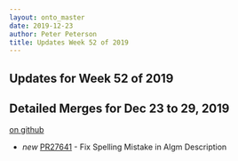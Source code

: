 ```yaml
---
layout: onto_master
date: 2019-12-23
author: Peter Peterson
title: Updates Week 52 of 2019
---
```

Updates for Week 52 of 2019
---------------------------

Detailed Merges for Dec 23 to 29, 2019
--------------------------------------
[on github](https://github.com/mantidproject/mantid/pulls?q=is%3Apr+merged%3A2019-12-24..2019-12-29)

* *new* [PR27641](https://github.com/mantidproject/mantid/pull/27641) - Fix Spelling Mistake in Algm Description
